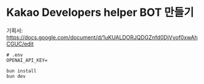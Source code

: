 # Kakao Developers helper BOT 만들기

기획서: https://docs.google.com/document/d/1uKUALDORJQDGZnfd0DjVyof0xwAhCGUC/edit

```env
# .env
OPENAI_API_KEY=
```

```shell
bun install
bun dev
```
